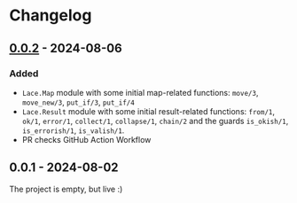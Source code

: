 # Changelog

## [0.0.2] - 2024-08-06
### Added
- `Lace.Map` module with some initial map-related functions:
  `move/3`, `move_new/3`, `put_if/3`, `put_if/4`
- `Lace.Result` module with some initial result-related functions:
  `from/1`, `ok/1`, `error/1`, `collect/1`, `collapse/1`, `chain/2`
  and the guards `is_okish/1`, `is_errorish/1`, `is_valish/1`.
- PR checks GitHub Action Workflow

## 0.0.1 - 2024-08-02
The project is empty, but live :)


[0.0.2]: https://github.com/LeartS/lace/compare/v0.0.1...v0.0.2
